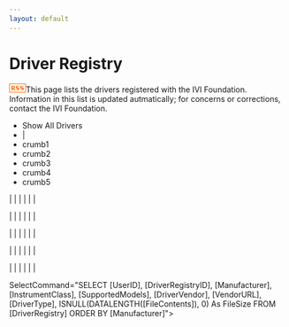 ```yaml
---
layout: default
---
```

# Driver Registry

[](register_driver.html)

[![RSS Feed](../images/rss.gif)](driver_registry_feed.ashx)This page
lists the drivers registered with the IVI Foundation. Information in
this list is updated autmatically; for concerns or corrections, contact
the IVI Foundation.

  - Show All Drivers
  - |
  - <span id="crumb1">crumb1</span>
  - <span id="crumb2">crumb2</span>
  - <span id="crumb3">crumb3</span>
  - <span id="crumb4">crumb4</span>
  - <span id="crumb5">crumb5</span>

|  |
|  |
|  |

|  |
|  |
|  |

|  |
|  |
|  |

|  |
|  |
|  |

|  |
|  |
|  |

SelectCommand="SELECT \[UserID\], \[DriverRegistryID\],
\[Manufacturer\], \[InstrumentClass\], \[SupportedModels\],
\[DriverVendor\], \[VendorURL\], \[DriverType\],
ISNULL(DATALENGTH(\[FileContents\]), 0) As FileSize FROM
\[DriverRegistry\] ORDER BY \[Manufacturer\]"\>
